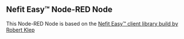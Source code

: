 ## Nefit Easy™ Node-RED Node

This Node-RED Node is based on the <a href="https://github.com/robertklep/nefit-easy-client">Nefit Easy™ client library build by Robert Klep</a>
